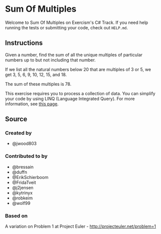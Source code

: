 # Sum Of Multiples

Welcome to Sum Of Multiples on Exercism's C# Track.
If you need help running the tests or submitting your code, check out `HELP.md`.

## Instructions

Given a number, find the sum of all the unique multiples of particular numbers up to
but not including that number.

If we list all the natural numbers below 20 that are multiples of 3 or 5,
we get 3, 5, 6, 9, 10, 12, 15, and 18.

The sum of these multiples is 78.

This exercise requires you to process a collection of data. You can simplify your code by using LINQ (Language Integrated Query).
For more information, see [this page](https://docs.microsoft.com/en-us/dotnet/articles/standard/using-linq).

## Source

### Created by

- @jwood803

### Contributed to by

- @bressain
- @duffn
- @ErikSchierboom
- @FridaTveit
- @j2jensen
- @kytrinyx
- @robkeim
- @wolf99

### Based on

A variation on Problem 1 at Project Euler - http://projecteuler.net/problem=1